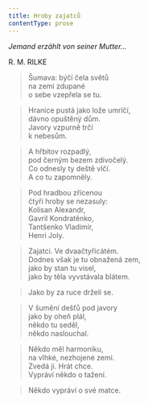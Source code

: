 ```yaml
---
title: Hroby zajatců
contentType: prose
---
```


_Jemand erzählt von seiner Mutter…_

R. M. RILKE

> Šumava: býčí čela světů  
> na zemi zdupané  
> o sebe vzepřela se tu.

  

> Hranice pustá jako lože umrlčí,  
> dávno opuštěný dům.  
> Javory vzpurně trčí  
> k nebesům.

  

> A hřbitov rozpadlý,  
> pod černým bezem zdivočelý.  
> Co odnesly ty deště vlčí.  
> A co tu zapomněly.

  

> Pod hradbou zřícenou  
> čtyři hroby se nezasuly:  
> Kolisan Alexandr,  
> Gavril Kondratěnko,  
> Tantšenko Vladimír,  
> Henri Joly.

  

> Zajatci. Ve dvaačtyřicátém.  
> Dodnes však je tu obnažená zem,  
> jako by stan tu visel,  
> jako by těla vyvstávala blátem.

  

> Jako by za ruce drželi se.

  

> V šumění dešťů pod javory  
> jako by oheň plál,  
> někdo tu seděl,  
> někdo naslouchal.

  

> Někdo měl harmoniku,  
> na vlhké, nezhojené zemi.  
> Zvedá ji. Hrát chce.  
> Vypráví někdo o tažení.

  

> Někdo vypráví o své matce.
